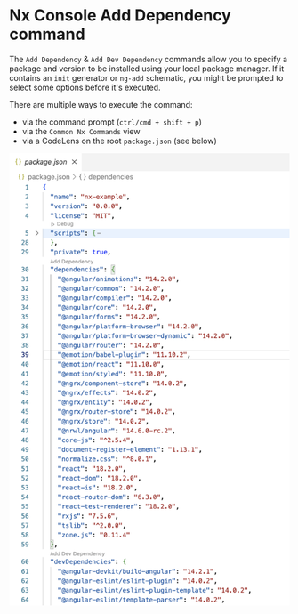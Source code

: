 # Nx Console Add Dependency command

The `Add Dependency` & `Add Dev Dependency` commands allow you to specify a package and version to be installed using your local package manager. If it contains an `init` generator or `ng-add` schematic, you might be prompted to select some options before it's executed.

There are multiple ways to execute the command:

- via the command prompt (`ctrl/cmd + shift + p`)
- via the `Common Nx Commands` view
- via a CodeLens on the root `package.json` (see below)

![Codelens](../images/nx-console/nx-console-add-dependency-codelens.png)
